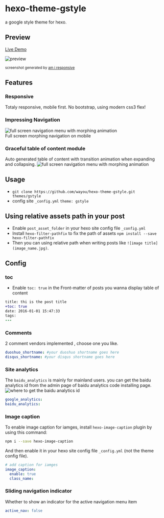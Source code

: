 # hexo-theme-gstyle
a google style theme for hexo.

## Preview

[Live Demo](http://wayou.github.io/hexo-theme-gstyle/public/)

![preview](https://raw.githubusercontent.com/wayou/hexo-theme-gstyle/master/source/img/preview.jpg)

<sub>screenshot generated by [am i responsive](http://ami.responsivedesign.is/?url=http%3A%2F%2Fwayou.github.io%2F)</sub>

## Features

### Responsive
Totaly responsive, mobile first.
No bootstrap, using modern css3 flex!

### Impressing Navigation

![full screen navigation menu with morphing animation](https://raw.githubusercontent.com/wayou/hexo-theme-gstyle/master/source/img/nav.gif)
<br>
Full screen morphing navigation on mobile

### Graceful table of content module
Auto generated table of content with transition animation when expanding and collapsing.
![full screen navigation menu with morphing animation](https://raw.githubusercontent.com/wayou/hexo-theme-gstyle/master/source/img/toc.gif)

## Usage
- `git clone https://github.com/wayou/hexo-theme-gstyle.git themes/gstyle`
- config site `_config.yml` `theme: gstyle`

## Using relative assets path in your post
- Enable `post_asset_folder` in your hexo site config file `_config.yml`
- Install `hexo-filter-pathfix` to fix the path of assets `npm install --save hexo-filter-pathfix`
- Then you can using relative path when writing posts like `![image title](image_name.jpg)`.

## Config

### toc
- Enable `toc: true` in the Front-matter of posts you wanna display table of content

```diff
title: thi is the post title
+toc: true
date: 2016-01-01 15:47:33
tags:
---
```

### Comments
2 comment vendors implemented , choose one you like.
``` yml
duoshuo_shortname: #your duoshuo shortname goes here
disqus_shortname: #your disqus shortname goes here
```

### Site analytics
The `baidu_analytics` is mainly for mainland users. you can get the baidu analytics id from the admin page of baidu analytics code installing page.
![where to get the baidu analytics id](https://raw.githubusercontent.com/wayou/hexo-theme-gstyle/master/source/img/baidu_analytics.png)
``` yml
google_analytics:  
baidu_analytics:
```

### Image caption
To enable image caption for iamges, install `hexo-image-caption` plugin by using this command:
```bash
npm i --save hexo-image-caption
```
And then enable it in your hexo site config file `_config.yml` (not the theme config file).
```yml
# add caption for iamges
image_caption:
  enable: true
  class_name:
```

### Sliding navigation indicator
Whether to show an indicator for the active navigation menu item
```yml
active_nav: false
```

